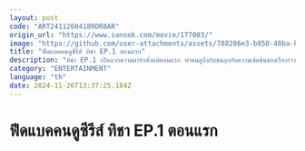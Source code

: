 ```yaml
---
layout: post
code: "ART2411260418ROR8AR"
origin_url: "https://www.sanook.com/movie/177003/"
image: "https://github.com/user-attachments/assets/788286e3-b850-48ba-b302-d2f45e881ad7"
title: "ฟีดแบคคนดูซีรีส์ ทิชา EP.1 ตอนแรก"
description: "ทิชา EP.1 เปิดฉากความดาร์กตั้งแต่ตอนแรก ทำคนดูถึงกับขนลุกกับความเข้มข้นของเรื่องราวการต่อสู้และชะตาชีวิตที่ถูกเหยียบยํ่าจากชนชั้น จุดเริ่มต้นการแก้แค้นที่อย่างสาสม ดูแล้วเป็นไง...มาแชร์กันหน่อย!"
category: "ENTERTAINMENT"
language: "th"
date: 2024-11-26T13:37:25.184Z
---
```


# ฟีดแบคคนดูซีรีส์ ทิชา EP.1 ตอนแรก